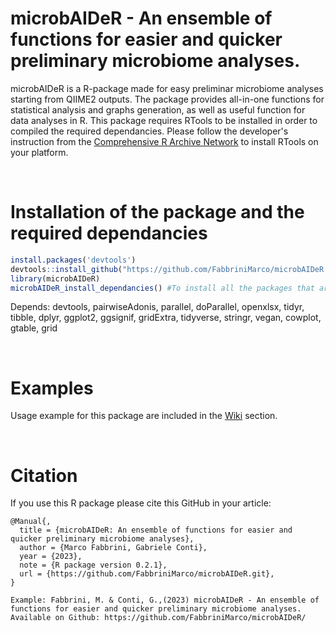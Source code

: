 # microbAIDeR - An ensemble of functions for easier and quicker preliminary microbiome analyses.

microbAIDeR is a R-package made for easy preliminar microbiome analyses starting from QIIME2 outputs. The package provides all-in-one functions for statistical analysis and graphs generation, as well as useful function for data analyses in R.
This package requires RTools to be installed in order to compiled the required dependancies. Please follow the developer's instruction from the [Comprehensive R Archive Network](https://cran.r-project.org/) to install RTools on your platform.

<br>

# Installation of the package and the required dependancies

```R
install.packages('devtools')
devtools::install_github("https://github.com/FabbriniMarco/microbAIDeR.git")
library(microbAIDeR)
microbAIDeR_install_dependancies() #To install all the packages that are necessary
```

Depends: devtools, pairwiseAdonis, parallel, doParallel, openxlsx, tidyr, tibble, dplyr, ggplot2, ggsignif, gridExtra, tidyverse, stringr, vegan, cowplot, gtable, grid

<br>

# Examples

Usage example for this package are included in the [Wiki](https://github.com/FabbriniMarco/microbAIDeR/wiki) section.

<br>

# Citation

If you use this R package please cite this GitHub in your article:

```
@Manual{,
  title = {microbAIDeR: An ensemble of functions for easier and quicker preliminary microbiome analyses},
  author = {Marco Fabbrini, Gabriele Conti},
  year = {2023},
  note = {R package version 0.2.1},
  url = {https://github.com/FabbriniMarco/microbAIDeR.git},
}

Example: Fabbrini, M. & Conti, G.,(2023) microbAIDeR - An ensemble of functions for easier and quicker preliminary microbiome analyses. Available on Github: https://github.com/FabbriniMarco/microbAIDeR/

```
